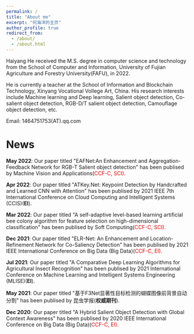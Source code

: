 ```yaml
---
permalink: /
title: "About me"
excerpt: "何海洋的主页"
author_profile: true
redirect_from: 
  - /about/
  - /about.html
---
```


Haiyang He received the M.S. degree in computer science and technology from the School of Computer and Information, University of Fujian Agriculture and Forestry University(FAFU), in 2022.

He is currently a teacher at the School of Information and Blockchain Technology, Xinyang Vocational Vollege Art, China. His research interests include Machine learning and Deep learning, Salient object detection, Co-salient object detection, RGB-D/T salient object detection, Camouflage object detection, etc.

Email: 1464751753(AT).qq.com

News
======
**May 2022**: Our paper titled "EAFNet:An Enhancement and Aggregation-Feedback Network for RGB-T Salient object detection" has been publised by Machine Vision and Applications(<font color="#dd0000">CCF-C, SCI).</font><br />

**Apr 2022**: Our paper titled "ATKey.Net: Keypoint Detection by Handcrafted and Learned CNN with Attention" has been publised by 2021 IEEE 7th International Conference on Cloud Computing and Intelligent Systems (CCIS)(**EI**).

**Mar 2022**: Our paper titled "A self-adaptive level-based learning artificial bee colony algorithm for feature selection on high-dimensional classification" has been publised by Soft Computing(<font color="#dd0000">CCF-C, SCI).</font><br />

**Dec 2021**: Our paper titled "ELR-Net: An Enhancement and Location-Refinement Network for Co-Saliency Detection" has been publised by 2021 IEEE International Conference on Big Data (Big Data)(<font color="#dd0000">CCF-C, EI).</font><br />

**Jul 2021**: Our paper titled "A Comparative Deep Learning Algorithms for Agricultural Insect Recognition" has been publised by 2021 International Conference on Machine Learning and Intelligent Systems Engineering (MLISE)(**EI**).

**May 2021**: Our paper titled "基于F3Net显著性目标检测的蝴蝶图像前背景自动分割" has been publised by 昆虫学报(**权威期刊**).

**Dec 2020**: Our paper titled "A Hybrid Salient Object Detection with Global Context Awareness" has been publised by 2020 IEEE International Conference on Big Data (Big Data)(<font color="#dd0000">CCF-C, EI).</font><br />
